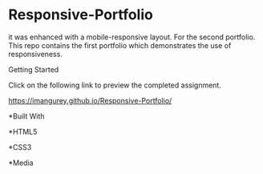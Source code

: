 # Responsive-Portfolio

it was enhanced with a mobile-responsive layout. For the second portfolio.
This repo contains the first portfolio which demonstrates the use of responsiveness.

Getting Started

Click on the following link to preview the completed assignment.

https://imangurey.github.io/Responsive-Portfolio/

*Built With

*HTML5

*CSS3

*Media

